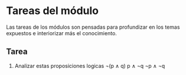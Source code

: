 # Tareas del módulo

Las tareas de los módulos son pensadas para profundizar en los temas expuestos e interiorizar más el conocimiento. 

## Tarea

1. Analizar estas proposiciones logicas 
    ¬(p ∧ q) 
    p ∧ ¬q
    ¬p ∧ ¬q
